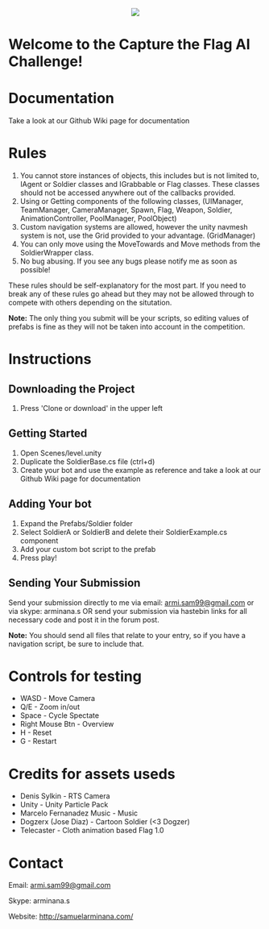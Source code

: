 
<p align="center">
<img src="http://samuelarminana.com/u/38_20_03_2017.png"/>
</p>

# Welcome to the Capture the Flag AI Challenge!

# Documentation
Take a look at our Github Wiki page for documentation

# Rules
1. You cannot store instances of objects, this includes but is not limited to, IAgent or Soldier classes and IGrabbable or Flag classes. These classes should not be accessed anywhere out of the callbacks provided.
2. Using or Getting components of the following classes, (UIManager, TeamManager, CameraManager, Spawn, Flag, Weapon, Soldier, AnimationController, PoolManager, PoolObject)
3. Custom navigation systems are allowed, however the unity navmesh system is not, use the Grid provided to your advantage. (GridManager)
4. You can only move using the MoveTowards and Move methods from the SoldierWrapper class.
5. No bug abusing. If you see any bugs please notify me as soon as possible!

These rules should be self-explanatory for the most part. If you need to break any of these rules go ahead but they may not be allowed through to compete with others depending on the situtation.

**Note:** The only thing you submit will be your scripts, so editing values of prefabs is fine as they will not be taken into account in the competition.

# Instructions

## Downloading the Project
1. Press 'Clone or download' in the upper left

## Getting Started
1. Open Scenes/level.unity
2. Duplicate the SoldierBase.cs file (ctrl+d)
3. Create your bot and use the example as reference and take a look at our Github Wiki page for documentation

## Adding Your bot
1. Expand the Prefabs/Soldier folder
2. Select SoldierA or SoldierB and delete their SoldierExample.cs component
3. Add your custom bot script to the prefab
4. Press play!

## Sending Your Submission
Send your submission directly to me via email: armi.sam99@gmail.com or via skype: arminana.s OR send your submission via hastebin links for all necessary code and post it in the forum post.

**Note:** You should send all files that relate to your entry, so if you have a navigation script, be sure to include that.

# Controls for testing
- WASD - Move Camera
- Q/E - Zoom in/out
- Space - Cycle Spectate
- Right Mouse Btn - Overview
- H - Reset
- G - Restart

# Credits for assets useds
- Denis Sylkin - RTS Camera
- Unity - Unity Particle Pack
- Marcelo Fernanadez Music - Music
- Dogzerx (Jose Diaz) - Cartoon Soldier      (<3 Dogzer)
- Telecaster - Cloth animation based Flag 1.0

# Contact
Email: armi.sam99@gmail.com

Skype: arminana.s

Website: http://samuelarminana.com/

